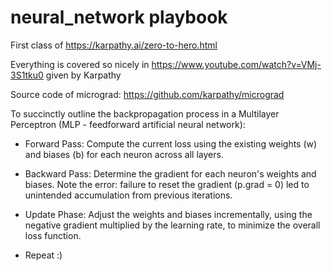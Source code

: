 # neural_network playbook 

First class of https://karpathy.ai/zero-to-hero.html

Everything is covered so nicely in https://www.youtube.com/watch?v=VMj-3S1tku0 given by Karpathy

Source code of micrograd: https://github.com/karpathy/micrograd

To succinctly outline the backpropagation process in a Multilayer Perceptron (MLP - feedforward artificial neural network):

- Forward Pass: Compute the current loss using the existing weights (w) and biases (b) for each neuron across all layers.

- Backward Pass: Determine the gradient for each neuron's weights and biases. Note the error: failure to reset the gradient (p.grad = 0) led to unintended accumulation from previous iterations.

- Update Phase: Adjust the weights and biases incrementally, using the negative gradient multiplied by the learning rate, to minimize the overall loss function.

- Repeat :)


